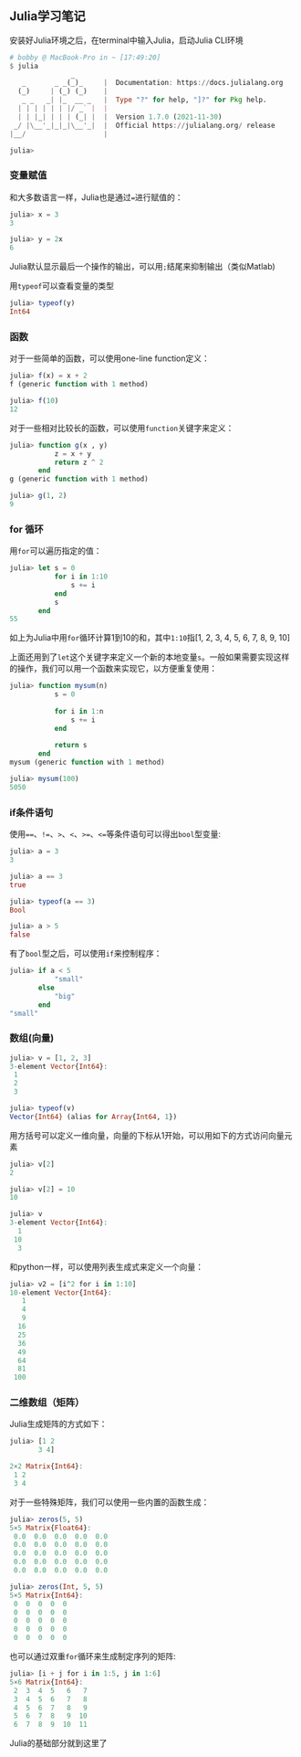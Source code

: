 ## Julia学习笔记

安装好Julia环境之后，在terminal中输入Julia，启动Julia CLI环境

```julia
# bobby @ MacBook-Pro in ~ [17:49:20] 
$ julia
               _
   _       _ _(_)_     |  Documentation: https://docs.julialang.org
  (_)     | (_) (_)    |
   _ _   _| |_  __ _   |  Type "?" for help, "]?" for Pkg help.
  | | | | | | |/ _` |  |
  | | |_| | | | (_| |  |  Version 1.7.0 (2021-11-30)
 _/ |\__'_|_|_|\__'_|  |  Official https://julialang.org/ release
|__/                   |

julia>
```

### 变量赋值

和大多数语言一样，Julia也是通过`=`进行赋值的：

```julia
julia> x = 3
3

julia> y = 2x
6
```

Julia默认显示最后一个操作的输出，可以用`;`结尾来抑制输出（类似Matlab)

用`typeof`可以查看变量的类型

```julia
julia> typeof(y)
Int64
```

### 函数

对于一些简单的函数，可以使用one-line function定义：

```julia
julia> f(x) = x + 2
f (generic function with 1 method)

julia> f(10)
12
```

对于一些相对比较长的函数，可以使用`function`关键字来定义：

```julia
julia> function g(x , y)
           z = x + y
           return z ^ 2
       end
g (generic function with 1 method)

julia> g(1, 2)
9
```

### for 循环

用`for`可以遍历指定的值：

```julia
julia> let s = 0
           for i in 1:10
               s += i
           end
           s
       end
55
```

如上为Julia中用`for`循环计算1到10的和，其中`1:10`指[1, 2, 3, 4, 5, 6, 7, 8, 9, 10]

上面还用到了`let`这个关键字来定义一个新的本地变量`s`。一般如果需要实现这样的操作，我们可以用一个函数来实现它，以方便重复使用：

```julia
julia> function mysum(n)
           s = 0
           
           for i in 1:n
               s += i
           end
           
           return s
       end
mysum (generic function with 1 method)

julia> mysum(100)
5050
```

### if条件语句

使用`==`、`!=`、`>`、`<`、`>=`、`<=`等条件语句可以得出`bool`型变量:

```julia
julia> a = 3
3

julia> a == 3
true

julia> typeof(a == 3)
Bool

julia> a > 5
false
```

有了`bool`型之后，可以使用`if`来控制程序：

```julia
julia> if a < 5
           "small"
       else
           "big"
       end
"small"
```

### 数组(向量)

```julia
julia> v = [1, 2, 3]
3-element Vector{Int64}:
 1
 2
 3

julia> typeof(v)
Vector{Int64} (alias for Array{Int64, 1})
```

用方括号可以定义一维向量，向量的下标从1开始，可以用如下的方式访问向量元素

```julia
julia> v[2]
2

julia> v[2] = 10
10

julia> v
3-element Vector{Int64}:
  1
 10
  3
```

和python一样，可以使用列表生成式来定义一个向量：

```julia
julia> v2 = [i^2 for i in 1:10]
10-element Vector{Int64}:
   1
   4
   9
  16
  25
  36
  49
  64
  81
 100
```

### 二维数组（矩阵）

Julia生成矩阵的方式如下：

```julia
julia> [1 2
   	   3 4]

2×2 Matrix{Int64}:
 1 2
 3 4
```

对于一些特殊矩阵，我们可以使用一些内置的函数生成：

```julia
julia> zeros(5, 5)
5×5 Matrix{Float64}:
 0.0  0.0  0.0  0.0  0.0
 0.0  0.0  0.0  0.0  0.0
 0.0  0.0  0.0  0.0  0.0
 0.0  0.0  0.0  0.0  0.0
 0.0  0.0  0.0  0.0  0.0

julia> zeros(Int, 5, 5)
5×5 Matrix{Int64}:
 0  0  0  0  0
 0  0  0  0  0
 0  0  0  0  0
 0  0  0  0  0
 0  0  0  0  0
```

也可以通过双重`for`循环来生成制定序列的矩阵:

```julia
julia> [i + j for i in 1:5, j in 1:6]
5×6 Matrix{Int64}:
 2  3  4  5   6   7
 3  4  5  6   7   8
 4  5  6  7   8   9
 5  6  7  8   9  10
 6  7  8  9  10  11
```

Julia的基础部分就到这里了
